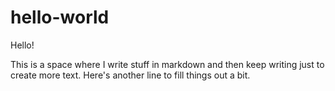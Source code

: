 # hello-world

Hello! 

This is a space where I write stuff in markdown and then keep writing just to create more text.
Here's another line to fill things out a bit.
